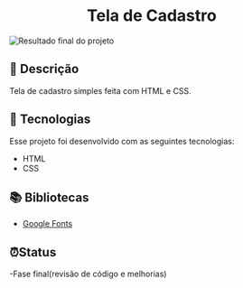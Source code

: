 <h1 align="center">
  Tela de Cadastro
</h1>

![Resultado final do projeto](https://raw.githubusercontent.com/winebarboza/formulario-cadastro/ea9bc7230860acc88d84e0db06b5e7821f9233a4/images/resultado-da-tela.png)

## 📝 Descrição 

Tela de cadastro simples feita com HTML e CSS.

## 🚀 Tecnologias

Esse projeto foi desenvolvido com as seguintes tecnologias:

- HTML
- CSS

## 📚 Bibliotecas

- [Google Fonts](https://fonts.google.com/)

## ⏰Status
-Fase final(revisão de código e melhorias)
